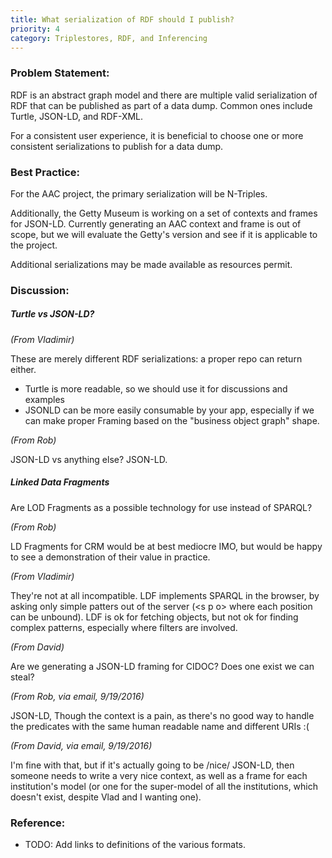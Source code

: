 ```yaml
---
title: What serialization of RDF should I publish?
priority: 4
category: Triplestores, RDF, and Inferencing
---
```


### Problem Statement:

RDF is an abstract graph model and there are multiple valid serialization of RDF that can be published as part of a data dump.  Common ones include Turtle, JSON-LD, and RDF-XML.

For a consistent user experience, it is beneficial to choose one or more consistent serializations to publish for a data dump.

### Best Practice:

For the AAC project, the primary serialization will be N-Triples. 

Additionally, the Getty Museum is working on a set of contexts and frames for JSON-LD.  Currently generating an AAC context and frame is out of scope, but we will evaluate the Getty's version and see if it is applicable to the project.

Additional serializations may be made available as resources permit.

### Discussion:

##### Turtle vs JSON-LD?

*(From Vladimir)*

These are merely different RDF serializations: a proper repo can return
either.

- Turtle is more readable, so we should use it for discussions and examples
- JSONLD can be more easily consumable by your app, especially if we can
make proper Framing based on the "business object graph" shape.


*(From Rob)*

JSON-LD vs anything else?  JSON-LD.

##### Linked Data Fragments

Are LOD Fragments as a possible technology for use instead of SPARQL?

*(From Rob)*

LD Fragments for CRM would be at best mediocre IMO, but would be happy to see a demonstration of their value in practice.

*(From Vladimir)*

They're not at all incompatible.  LDF implements SPARQL in the browser, by asking only simple patters out of the server (\<s p o> where each position can be unbound). LDF is ok for fetching objects, but not ok for finding complex patterns, especially where filters are involved.

*(From David)*

Are we generating a JSON-LD framing for CIDOC?  Does one exist we can steal?

*(From Rob, via email, 9/19/2016)*

JSON-LD, Though the context is a pain, as there's no good way to handle the predicates with the same human readable name and different URIs :(

*(From David, via email, 9/19/2016)*

I'm fine with that, but if it's actually going to be /nice/ JSON-LD, then someone needs to write a very nice context, as well as a frame for each institution's model (or one for the super-model of all the institutions, which doesn't exist, despite Vlad and I wanting one).   

### Reference:

* TODO:  Add links to definitions of the various formats.